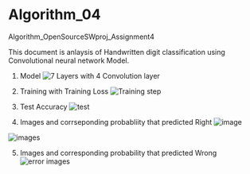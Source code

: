# Algorithm_04
Algorithm_OpenSourceSWproj_Assignment4

This document is anlaysis of Handwritten digit classification 
using Convolutional neural network Model.

1. Model
![7 Layers with 4 Convolution layer](https://user-images.githubusercontent.com/52710052/83382910-1155d280-a41f-11ea-917a-c52fdf4b1a1c.PNG)

2. Training with Training Loss
![Training step](https://user-images.githubusercontent.com/52710052/83382920-13b82c80-a41f-11ea-98ff-427644a76a1e.PNG)

3. Test Accuracy
![test](https://user-images.githubusercontent.com/52710052/83382919-131f9600-a41f-11ea-84df-6b9d06ee77ee.PNG)

4. Images and corrseponding probabliity that predicted Right
![image](https://user-images.githubusercontent.com/52710052/83382916-1286ff80-a41f-11ea-9948-d73688648142.PNG)

![images](https://user-images.githubusercontent.com/52710052/83382918-131f9600-a41f-11ea-951c-7a5addfb0a5e.PNG)

5. Images and corresponding probability that predicted Wrong
![error images](https://user-images.githubusercontent.com/52710052/83382913-11ee6900-a41f-11ea-86f9-fb0534bf93e9.PNG)


